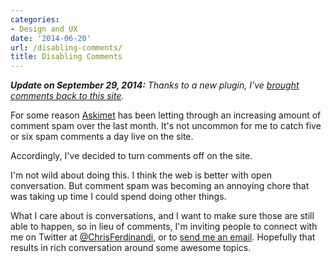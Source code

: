 ```yaml
---
categories:
- Design and UX
date: '2014-06-20'
url: /disabling-comments/
title: Disabling Comments
---
```


***Update on September 29, 2014:*** *Thanks to a new plugin, I've [brought comments back to this site](/tarpit-say-goodbye-to-wordpress-comment-spam/).*

For some reason [Askimet](http://akismet.com/) has been letting through an increasing amount of comment spam over the last month. It's not uncommon for me to catch five or six spam comments a day live on the site.

Accordingly, I've decided to turn comments off on the site.

I'm not wild about doing this. I think the web is better with open conversation. But comment spam was becoming an annoying chore that was taking up time I could spend doing other things.

What I care about is conversations, and I want to make sure those are still able to happen, so in lieu of comments, I'm inviting people to connect with me on Twitter at [@ChrisFerdinandi](http://twitter.com/ChrisFerdinandi), or to [send me an email](/about/). Hopefully that results in rich conversation around some awesome topics.
